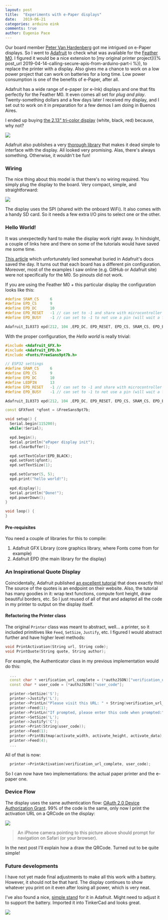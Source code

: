 ```yaml
---
layout: post
title:  "Experiments with e-Paper displays"
date:   2019-06-21
categories: arduino eink
comments: true
author: Eugenio Pace
---
```


Our board member [Peter Van Hardenberg](https://twitter.com/pvh) got me intrigued on e-Paper displays. So I went to [Adafruit](http://adafruit.com) to check what was available for the [Feather M0](https://www.adafruit.com/product/3010). I figured it would be a nice extension to [my original printer project]({% post_url 2019-04-14-calling-secure-apis-from-arduino-part-i %}), to replace the printer with a display. Also gives me a chance to work on a low power project that can work on batteries for a long time. Low power consumption is one of the benefits of e-Paper, after all.

Adafruit has a wide range of e-paper (or e-Ink) displays and one that fits perfectly for the Feather M0. It even comes all set for _plug and play_. Twenty-something dollars and a few days later I received my display, and I set out to work on it in preparation for a few demos I am doing in Buenos Aires.

I ended up buying [the 2.13" tri-color display](https://www.adafruit.com/product/4128) (white, black, red) because, why not? 

![](/media/tricolor.png)

Adafruit also publishes a very [thorough library](https://github.com/adafruit/Adafruit_EPD) that makes it dead simple to interface with the display. All looked very promising. Alas, there's always something. Otherwise, it wouldn't be fun!

### Wiring

The nice thing about this model is that there's no wiring required. You simply plug the display to the board. Very compact, simple, and straightforward:

![](/media/feather-epd.png)

The display uses the SPI (shared with the onboard WiFi). It also comes with a handy SD card. So it needs a few extra I/O pins to select one or the other.

### Hello World!

It was unexpectedly hard to make the display work right away. In hindsight, a couple of links here and there on some of the tutorials would have saved me some time. 

[This article](https://learn.adafruit.com/adafruit-eink-display-breakouts/pinouts#featherwing-connections-2-14) which unfortunately lied somewhat buried in Adafruit's docs saved the day. It turns out that each board has a different pin configuration. Moreover, most of the examples I saw online (e.g. GitHub or Adafruit site) were not specifically for the M0. So pinouts did not work.

If you are using the Feather M0 + this particular display the configuration looks like this:

```c++
#define SRAM_CS     6
#define EPD_CS      9
#define EPD_DC      10 
#define EPD_RESET   -1 // can set to -1 and share with microcontroller Reset!
#define EPD_BUSY    -1 // can set to -1 to not use a pin (will wait a fixed delay)

Adafruit_IL0373 epd(212, 104 ,EPD_DC, EPD_RESET, EPD_CS, SRAM_CS, EPD_BUSY);
```

With the proper configuration, the *Hello world* is really trivial:

```c++
#include <Adafruit_GFX.h>
#include <Adafruit_EPD.h>
#include <Fonts/FreeSans9pt7b.h>

// ESP32 settings
#define SRAM_CS     6
#define EPD_CS      9
#define EPD_DC      10 
#define LEDPIN      13
#define EPD_RESET   -1 // can set to -1 and share with microcontroller Reset!
#define EPD_BUSY    -1 // can set to -1 to not use a pin (will wait a fixed delay)

Adafruit_IL0373 epd(212, 104 ,EPD_DC, EPD_RESET, EPD_CS, SRAM_CS, EPD_BUSY);

const GFXfont *qfont = &FreeSans9pt7b;

void setup() {
  Serial.begin(115200);
  while(!Serial);

  epd.begin();
  Serial.println("ePaper display init");
  epd.clearBuffer();

  epd.setTextColor(EPD_BLACK);
  epd.setFont(qfont);
  epd.setTextSize(1);

  epd.setCursor(5, 5);
  epd.print("hello world!");
  
  epd.display();
  Serial.println("Done!");
  epd.powerDown();
}

void loop() {
}
```

#### Pre-requisites

You need a couple of libraries for this to compile:

1. Adafruit GFX Library (core graphics library, where Fonts come from for example)
2. Adafruit EPD (the main library for the display)

### An Inspirational Quote Display

Coincidentally, Adafruit published [an excellent tutorial](https://learn.adafruit.com/epaper-display-featherwing-quote-display) that does exactly this! The source of the quotes is an endpoint on their website. Also, the tutorial has many goodies in it: wrap text functions, compute font height, draw beautiful borders, etc. So I just reused of all of that and adapted all the code in my printer to output on the display itself.

#### Refactoring the Printer class

The original `Printer` class was meant to abstract, well... a printer, so it included primitives like `Feed`, `SetSize`, `Justify`, etc. I figured I would abstract further and have higher level methods:

```c++
void PrintActivation(String url, String code);
void PrintQuote(String quote, String author);
```

For example, the Authenticator class in my previous implementation would do this:

```c++
  ...
  const char * verification_url_complete = (*authzJSON)["verification_uri_complete"];
  const char * user_code = (*authzJSON)["user_code"];

  printer->SetSize('S');
  printer->Justify('L');
  printer->PrintLn("Please visit this URL: " + String(verification_url_complete));
  printer->Feed(1);
  printer->PrintLn("If prompted, please enter this code when prompted:");
  printer->SetSize('L');
  printer->Justify('C');
  printer->Print(String(user_code));
  printer->Feed(1);
  printer->PrintBitmap(activate_width, activate_height, activate_data);
  printer->Feed(4);
  ...

```

All of that is now:

```c++
  printer->PrintActivation(verification_url_complete, user_code);
```
So I can now have two implementations: the actual paper printer and the e-paper one.

### Device Flow

The display uses the same authentication flow: [OAuth 2.0 Device Authorization Grant](https://tools.ietf.org/html/draft-ietf-oauth-device-flow-15). 99% of the code is the same, only now I print the activation URL on a QRCode on the display:

![](/media/qrcode.png)

> An iPhone camera pointing to this picture above should prompt for navigation on Safari (or your browser).

In the next post I'll explain how a draw the QRCode. Turned out to be quite simple!

### Future developments

I have not yet made final adjustments to make all this work with a battery. However, it should not be that hard. The display continues to show whatever you print on it even after losing all power, which is very neat.

I've also found a nice, [simple stand](https://learn.adafruit.com/eink-featherwing-display-stand) for it in Adafruit. Might need to adjust it to support the battery. Imported it into TinkerCad and looks great.

![](/media/stand.png)

